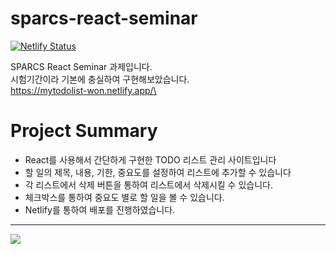 # sparcs-react-seminar
[![Netlify Status](https://api.netlify.com/api/v1/badges/738493f4-2b84-439e-ae7a-69f788ad1377/deploy-status)](https://app.netlify.com/sites/mytodolist-won/deploys)


SPARCS React Seminar 과제입니다.\
시험기간이라 기본에 충실하여 구현해보았습니다.\
https://mytodolist-won.netlify.app/\

# Project Summary
* React를 사용해서 간단하게 구현한 TODO 리스트 관리 사이트입니다
* 할 일의 제목, 내용, 기한, 중요도를 설정하여 리스트에 추가할 수 있습니다
* 각 리스트에서 삭제 버튼을 통하여 리스트에서 삭제시킬 수 있습니다.
* 체크박스를 통하여 중요도 별로 할 일을 볼 수 있습니다.
* Netlify를 통하여 배포를 진행하였습니다.
***
<img src="https://user-images.githubusercontent.com/68576681/194758100-09bf5be8-b7f1-425a-9638-ad36a6476d76.png">
